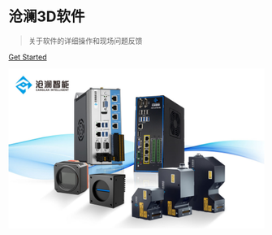 <!-- _coverpage.md -->


<!-- 图标   ![logo](./public/img/gouhuo.gif)-->

# 沧澜3D软件

>  关于软件的详细操作和现场问题反馈  

[Get Started](/DME.md)

<!-- 背景图片 -->
![](./public/img/startRun.jpg)
